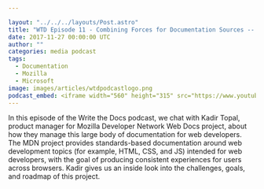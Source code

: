 ```yaml
---

layout: "../../../layouts/Post.astro"
title: "WTD Episode 11 - Combining Forces for Documentation Sources -- Exploring the Mozilla Developer Network's Web Docs project"
date: 2017-11-27 00:00:00 UTC
author: ""
categories: media podcast
tags:
  - Documentation
  - Mozilla
  - Microsoft
image: images/articles/wtdpodcastlogo.png
podcast_embed: <iframe width="560" height="315" src="https://www.youtube.com/embed/bSMpdsbigpw" frameborder="0" allow="autoplay; encrypted-media" allowfullscreen></iframe>
---
```


In this episode of the Write the Docs podcast, we chat with Kadir Topal, product manager for Mozilla Developer Network Web Docs project, about how they manage this large body of documentation for web developers. The MDN project provides standards-based documentation around web development topics (for example, HTML, CSS, and JS) intended for web developers, with the goal of producing consistent experiences for users across browsers. Kadir gives us an inside look into the challenges, goals, and roadmap of this project.
